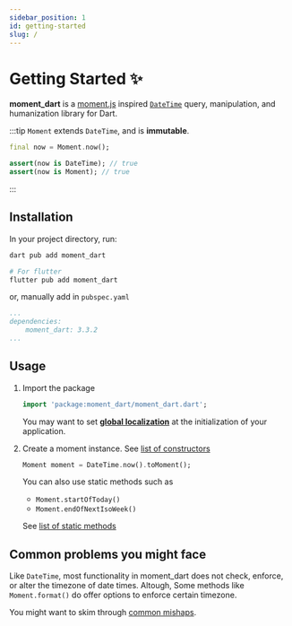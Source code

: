 ```yaml
---
sidebar_position: 1
id: getting-started
slug: /
---
```


# Getting Started ✨

**moment_dart** is a [moment.js](https://momentjs.com/) inspired
[`DateTime`](https://api.dart.dev/dart-core/DateTime-class.html) query,
manipulation, and humanization library for Dart.

:::tip
`Moment` extends `DateTime`, and is **immutable**.

```dart
final now = Moment.now();

assert(now is DateTime); // true
assert(now is Moment); // true
```

:::

## Installation

In your project directory, run:

```sh
dart pub add moment_dart

# For flutter
flutter pub add moment_dart
```

or, manually add in `pubspec.yaml`

```yaml title="pubspec.yaml"
...
dependencies:
    moment_dart: 3.3.2
...
```

## Usage

1. Import the package

    ```dart
    import 'package:moment_dart/moment_dart.dart';
    ```

    You may want to set [**global localization**](global-localization.md) at
    the initialization of your application.

2. Create a moment instance. See [list of constructors](https://pub.dev/documentation/moment_dart/3.3.2/moment_dart/Moment-class.html#constructors)

    ```dart
    Moment moment = DateTime.now().toMoment();
    ```

    You can also use static methods such as

    * `Moment.startOfToday()`
    * `Moment.endOfNextIsoWeek()`

    See [list of static methods](https://pub.dev/documentation/moment_dart/3.3.2/moment_dart/Moment-class.html#static-methods)

## Common problems you might face

Like `DateTime`, most functionality in moment_dart does not check, enforce,
or alter the timezone of date times. Altough, Some methods like
`Moment.format()` do offer options to enforce certain timezone.

You might want to skim through [common mishaps](common-mishaps.md).

